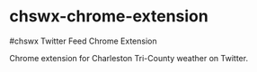 # chswx-chrome-extension
#chswx Twitter Feed Chrome Extension

Chrome extension for Charleston Tri-County weather on Twitter. 
